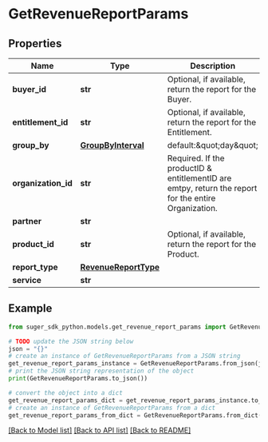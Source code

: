 # GetRevenueReportParams


## Properties

Name | Type | Description | Notes
------------ | ------------- | ------------- | -------------
**buyer_id** | **str** | Optional, if available, return the report for the Buyer. | [optional] 
**entitlement_id** | **str** | Optional, if available, return the report for the Entitlement. | [optional] 
**group_by** | [**GroupByInterval**](GroupByInterval.md) | default:\&quot;day\&quot; | [optional] 
**organization_id** | **str** | Required. If the productID &amp; entitlementID are emtpy, return the report for the entire Organization. | 
**partner** | **str** |  | 
**product_id** | **str** | Optional, if available, return the report for the Product. | [optional] 
**report_type** | [**RevenueReportType**](RevenueReportType.md) |  | 
**service** | **str** |  | 

## Example

```python
from suger_sdk_python.models.get_revenue_report_params import GetRevenueReportParams

# TODO update the JSON string below
json = "{}"
# create an instance of GetRevenueReportParams from a JSON string
get_revenue_report_params_instance = GetRevenueReportParams.from_json(json)
# print the JSON string representation of the object
print(GetRevenueReportParams.to_json())

# convert the object into a dict
get_revenue_report_params_dict = get_revenue_report_params_instance.to_dict()
# create an instance of GetRevenueReportParams from a dict
get_revenue_report_params_from_dict = GetRevenueReportParams.from_dict(get_revenue_report_params_dict)
```
[[Back to Model list]](../README.md#documentation-for-models) [[Back to API list]](../README.md#documentation-for-api-endpoints) [[Back to README]](../README.md)


